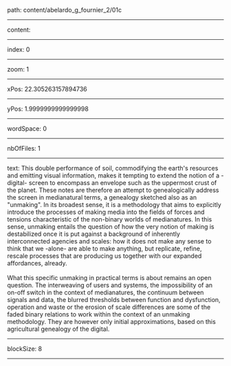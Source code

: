 path: content/abelardo_g_fournier_2/01c

----

content: 

----

index: 0

----

zoom: 1

----

xPos: 22.305263157894736

----

yPos: 1.9999999999999998

----

wordSpace: 0

----

nbOfFiles: 1

----

text: This double performance of soil, commodifying the earth's resources and emitting visual information, makes it tempting to extend the notion of a -digital- screen to encompass an envelope such as the uppermost crust of the planet. These notes are therefore an attempt to genealogically address the screen in medianatural terms, a genealogy sketched also as an "unmaking". In its broadest sense, it is a methodology that aims to explicitly introduce the processes of making media into the fields of forces and tensions characteristic of the non-binary worlds of medianatures. In this sense, unmaking entails the question of how the very notion of making is destabilized once it is put against a background of inherently interconnected agencies and scales: how it does not make any sense to think that we -alone- are able to make anything, but replicate, refine, rescale processes that are producing us together with our expanded affordances, already.  
<br>
What this specific unmaking in practical terms is about remains an open question. The interweaving of users and systems, the impossibility of an on-off switch in the context of medianatures, the continuum between signals and data, the blurred thresholds between function and dysfunction, operation and waste or the erosion of scale differences are some of the faded binary relations to work within the context of an unmaking methodology. They are however only initial approximations, based on this agricultural genealogy of the digital.

----

blockSize: 8

----

